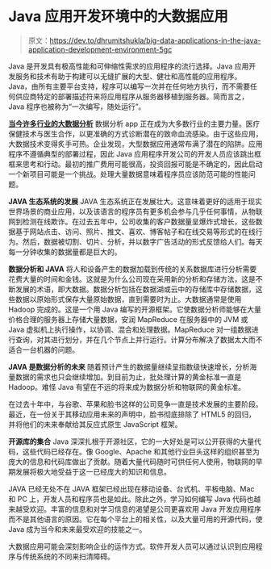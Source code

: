 # Java 应用开发环境中的大数据应用

> 原文：<https://dev.to/dhrumitshukla/big-data-applications-in-the-java-application-development-environment-5gc>

Java 是开发具有极高性能和可伸缩性需求的应用程序的流行选择。Java 应用开发服务和技术有助于构建可以无缝扩展的大型、健壮和高性能的应用程序。Java，由所有主要平台支持，程序可以编写一次并在任何地方执行，而不需要任何供应商特定的部署描述符来将应用程序从服务器移植到服务器。简而言之，Java 程序也被称为“一次编写，随处运行”。

**[当今许多行业的大数据分析](http://www.itproportal.com/features/big-data-analytics-is-a-great-help-in-boosting-the-software-development-project/<br>%0A)**
数据分析 app 正在成为大多数行业的主要力量。医疗保健技术与医生合作，以更准确的方式诊断潜在的致命血流感染。由于这些应用，大数据技术变得炙手可热。企业发现，大型数据应用通常布满了潜在的陷阱。应用程序不遵循典型的部署过程，因此 Java 应用程序开发公司的开发人员应该跳出框框来思考和行动。最初的推广费用可能很高，投资回报可能是不确定的，因此启动一个新项目可能是一个挑战。处理大量数据意味着程序员应该防范可能的性能问题。

**JAVA 生态系统的发展**
JAVA 生态系统正在发展壮大。这意味着更好的适用于现实世界场景的商业应用，以及该语言的程序员有更多机会参与几乎任何事情，从物联网到检测在线欺诈。在过去五年中，公司收集的客户数据量呈爆炸式增长，这些数据基于网站点击、访问、照片、推文、喜欢、博客帖子和在线交易等形式的在线行为。然后，数据被切割、切片、分析，并以数字广告活动的形式反馈给人们。每天每一分钟收集的数据量都是巨大的。

**数据分析和 JAVA**
将人和设备产生的数据加载到传统的关系数据库进行分析需要花费大量的时间和金钱。这就是为什么公司现在采用新的分析和存储方法，这是不断发展的术语，即大数据。数据分析包括在数据湖或云中的存储库中存储数据，这些数据以原始形式保存大量原始数据，直到需要时为止。大数据通常是使用 Hadoop 完成的。这是一个用 Java 编写的开源框架。它使数据分析师能够在大量价格合理的服务器上存储大量数据，安润 MapReduce 在服务器中的 JVM 或 Java 虚拟机上执行操作，以协调、混合和处理数据。MapReduce 对一组数据进行查询，对其进行划分，并在几个节点上并行运行。计算分布解决了数据太大而不适合一台机器的问题。

**JAVA 是数据分析的未来**
随着预计产生的数据量继续呈指数级快速增长，分析海量数据的需求也只会继续增加。到目前为止，批处理计算的黄金标准一直是 Hadoop。难怪 Java 有望在不远的将来成为数据分析和物联网的黄金标准。

在过去十年中，与谷歌、苹果和脸书这样的公司竞争一直是技术发展的主要阶段。最近，在一份关于其移动应用未来的声明中，脸书彻底排除了 HTML5 的回归，并将他们的未来奉献给其反应式原生 JavaScript 框架。

**开源库的集合**
Java 深深扎根于开源社区，它的一大好处是可以公开获得的大量代码，这些代码已经存在。像 Google、Apache 和其他行业巨头这样的组织甚至为庞大的信息和代码库做出了贡献。随着大量代码随时可供任何人使用，物联网的早期发展将极大地受益于这一已经庞大的知识和信息。

JAVA 已经无处不在
JAVA 框架已经出现在移动设备、台式机、平板电脑、Mac 和 PC 上，开发人员和程序员也是如此。除此之外，学习如何编写 Java 代码也越来越受欢迎。丰富的信息和对学习信息的渴望是公司更喜欢用 Java 开发应用程序而不是其他语言的原因。它在每个平台上的相关性，以及大量可用的开源代码，使 Java 成为当今和未来最受欢迎的技能之一。

大数据应用可能会深刻影响企业的运作方式。软件开发人员可以通过认识到应用程序与传统系统的不同来扫清障碍。